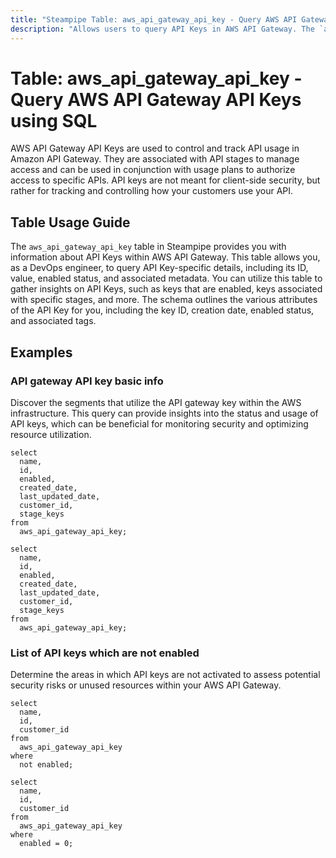 ```yaml
---
title: "Steampipe Table: aws_api_gateway_api_key - Query AWS API Gateway API Keys using SQL"
description: "Allows users to query API Keys in AWS API Gateway. The `aws_api_gateway_api_key` table in Steampipe provides information about API Keys within AWS API Gateway. This table allows DevOps engineers to query API Key-specific details, including its ID, value, enabled status, and associated metadata. Users can utilize this table to gather insights on API Keys, such as keys that are enabled, keys associated with specific stages, and more. The schema outlines the various attributes of the API Key, including the key ID, creation date, enabled status, and associated tags."
---
```


# Table: aws_api_gateway_api_key - Query AWS API Gateway API Keys using SQL

AWS API Gateway API Keys are used to control and track API usage in Amazon API Gateway. They are associated with API stages to manage access and can be used in conjunction with usage plans to authorize access to specific APIs. API keys are not meant for client-side security, but rather for tracking and controlling how your customers use your API.

## Table Usage Guide

The `aws_api_gateway_api_key` table in Steampipe provides you with information about API Keys within AWS API Gateway. This table allows you, as a DevOps engineer, to query API Key-specific details, including its ID, value, enabled status, and associated metadata. You can utilize this table to gather insights on API Keys, such as keys that are enabled, keys associated with specific stages, and more. The schema outlines the various attributes of the API Key for you, including the key ID, creation date, enabled status, and associated tags.

## Examples

### API gateway API key basic info
Discover the segments that utilize the API gateway key within the AWS infrastructure. This query can provide insights into the status and usage of API keys, which can be beneficial for monitoring security and optimizing resource utilization.

```sql+postgres
select
  name,
  id,
  enabled,
  created_date,
  last_updated_date,
  customer_id,
  stage_keys
from
  aws_api_gateway_api_key;
```

```sql+sqlite
select
  name,
  id,
  enabled,
  created_date,
  last_updated_date,
  customer_id,
  stage_keys
from
  aws_api_gateway_api_key;
```


### List of API keys which are not enabled
Determine the areas in which API keys are not activated to assess potential security risks or unused resources within your AWS API Gateway.

```sql+postgres
select
  name,
  id,
  customer_id
from
  aws_api_gateway_api_key
where
  not enabled;
```

```sql+sqlite
select
  name,
  id,
  customer_id
from
  aws_api_gateway_api_key
where
  enabled = 0;
```